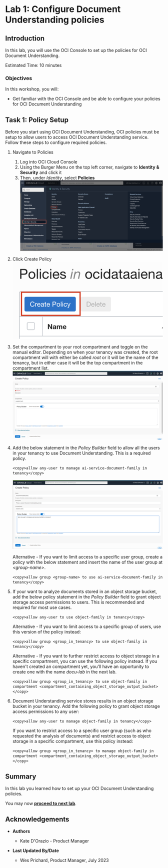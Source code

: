 # Lab 1: Configure Document Understanding policies

## Introduction

In this lab, you will use the OCI Console to set up the policies for OCI Document Understanding.

Estimated Time: 10 minutes


### Objectives

In this workshop, you will:

* Get familiar with the OCI Console and be able to configure your policies for OCI Document Understanding

## Task 1: Policy Setup
Before you start using OCI Document Understanding, OCI policies must be setup to allow users to access OCI Document Understanding service. Follow these steps to configure required policies.

1. Navigate to Policies

    1. Log into OCI Cloud Console 
    1. Using the Burger Menu on the top left corner, navigate to **Identity & Security** and click it
    1. Then, under *Identity*, select **Policies**
    ![OCI Hamburger menu](./images/ocinavmenu.png)

1. Click Create Policy
    ![OCI Create policy](./images/createpolicybutton.png)

3. Set the compartment to your root compartment and toggle on the manual editor. Depending on when your tenancy was created, the root compartment will with either be called *root* or it will be the name of the tenancy, but in either case it will be the top compartment in the compartment list.       
    ![OCI Create policy](./images/policyeditor.PNG)

4. Add the below statement in the *Policy Builder* field to allow all the users in your tenancy to use Document Understanding. This is a required policy.
    ```
    <copy>allow any-user to manage ai-service-document-family in tenancy</copy>
    ```

    ![OCI Create policy screen](./images/policycompleted.PNG)

    Alternative - If you want to limit access to a specific user group, create a policy with the below statement and insert the name of the user group at *\<group-name\>*. 
    ```
    <copy>allow group <group-name> to use ai-service-document-family in tenancy</copy>
    ```

1. If your want to analyze documents stored in an object storage bucket, add the below policy statement in the *Policy Builder* field to grant object storage access permissions to users. This is recommended and required for most use cases.
    ```
    <copy>allow any-user to use object-family in tenancy</copy>
    ```
    Alternative - If you want to limit access to a specific group of users, use this version of the policy instead:
    ```
    <copy>allow group <group_in_tenancy> to use object-family in tenancy</copy>
    ```
        
    Alternative - If you want to further restrict access to object storage in a specific compartment, you can use the following policy instead. If you haven't created an compartment yet, you'll have an opportunity to create one with the name *docu-lab* in the next lab. 
    ```
    <copy>allow group <group_in_tenancy> to use object-family in compartment <compartment_containing_object_storage_output_bucket></copy>
    ```

6. Document Understanding service stores results in an object storage bucket in your tenancy. Add the following policy to grant object storage access permissions to any user:
    ```
    <copy>allow any-user to manage object-family in tenancy</copy>
    ```
    
    If you want to restrict access to a specific user group (such as who requested the analysis of documents) and restrict access to object storage in a specific compartment, use this policy instead:
    ```
    <copy>allow group <group_in_tenancy> to manage object-family in compartment <compartment_containing_object_storage_output_bucket></copy>
    ```

## Summary
In this lab you learned how to set up your OCI Document Understanding policies.

You may now **[proceed to next lab](#next)**.


## Acknowledgements
* **Authors**
    * Kate D'Orazio - Product Manager


* **Last Updated By/Date**
    * Wes Prichard, Product Manager, July 2023
